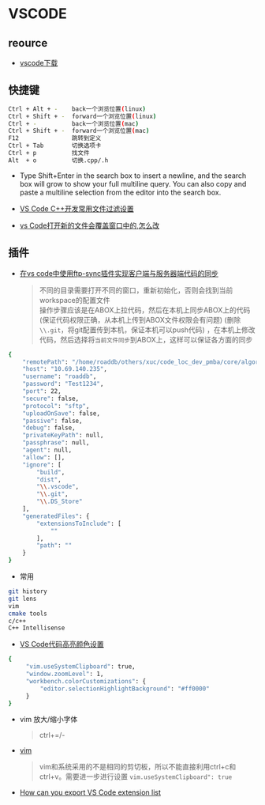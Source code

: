 # VSCODE

## reource

* [vscode下载](https://code.visualstudio.com/Download)

## 快捷键

  ```bash
  Ctrl + Alt + -    back一个浏览位置(linux)
  Ctrl + Shift + -  forward一个浏览位置(linux)
  Ctrl + -          back一个浏览位置(mac)
  Ctrl + Shift + -  forward一个浏览位置(mac)
  F12               跳转到定义
  Ctrl + Tab        切换选项卡
  Ctrl + p          找文件
  Alt  + o          切换.cpp/.h
  ```

* Type Shift+Enter in the search box to insert a newline, and the search box will grow to show your full multiline query. You can also copy and paste a multiline selection from the editor into the search box.

* [VS Code C++开发常用文件过滤设置](https://blog.csdn.net/caoshiying/article/details/78165066)
* [vs Code打开新的文件会覆盖窗口中的,怎么改](https://segmentfault.com/q/1010000006131199?_ea=1023522)

## 插件

* [在vs code中使用ftp-sync插件实现客户端与服务器端代码的同步](https://blog.csdn.net/dotuian/article/details/51119650)
  > 不同的目录需要打开不同的窗口，重新初始化，否则会找到当前workspace的配置文件  
  > 操作步骤应该是在ABOX上拉代码，然后在本机上同步ABOX上的代码(保证代码权限正确，从本机上传到ABOX文件权限会有问题)
  > (删除`\\.git`，将git配置传到本机，保证本机可以push代码)
  > ，在本机上修改代码，然后选择将`当前文件同步`到ABOX上，这样可以保证各方面的同步
  
```bash
{
    "remotePath": "/home/roaddb/others/xuc/code_loc_dev_pmba/core/algorithm_vehicle_localization",
    "host": "10.69.140.235",
    "username": "roaddb",
    "password": "Test1234",
    "port": 22,
    "secure": false,
    "protocol": "sftp",
    "uploadOnSave": false,
    "passive": false,
    "debug": false,
    "privateKeyPath": null,
    "passphrase": null,
    "agent": null,
    "allow": [],
    "ignore": [
        "build",
        "dist",
        "\\.vscode",
        "\\.git",
        "\\.DS_Store"
    ],
    "generatedFiles": {
        "extensionsToInclude": [
            ""
        ],
        "path": ""
    }
}
```

* 常用

```bash
git history
git lens
vim
cmake tools
c/c++
C++ Intellisense
```

* [VS Code代码高亮颜色设置](https://blog.csdn.net/xuejinglingai/article/details/84937933)

 ```bash
 {
     "vim.useSystemClipboard": true,
     "window.zoomLevel": 1,
     "workbench.colorCustomizations": {
         "editor.selectionHighlightBackground": "#ff0000"
     }
 }
 ```

* vim 放大/缩小字体
  >ctrl+=/-

* [vim](https://blog.csdn.net/kealennieh/article/details/83592751)
  >vim和系统采用的不是相同的剪切板，所以不能直接利用ctrl+c和ctrl+v。需要进一步进行设置
  >`vim.useSystemClipboard": true`

* [How can you export VS Code extension list](https://stackoverflow.com/questions/35773299/how-can-you-export-vs-code-extension-list)